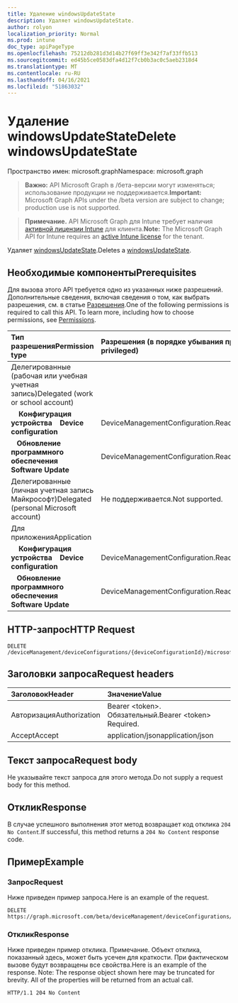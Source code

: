 ```yaml
---
title: Удаление windowsUpdateState
description: Удаляет windowsUpdateState.
author: rolyon
localization_priority: Normal
ms.prod: intune
doc_type: apiPageType
ms.openlocfilehash: 75212db281d3d14b27f69ff3e342f7af33ffb513
ms.sourcegitcommit: ed45b5ce0583dfa4d12f7cb0b3ac0c5aeb2318d4
ms.translationtype: MT
ms.contentlocale: ru-RU
ms.lasthandoff: 04/16/2021
ms.locfileid: "51863032"
---
```

# <a name="delete-windowsupdatestate"></a><span data-ttu-id="3882a-103">Удаление windowsUpdateState</span><span class="sxs-lookup"><span data-stu-id="3882a-103">Delete windowsUpdateState</span></span>

<span data-ttu-id="3882a-104">Пространство имен: microsoft.graph</span><span class="sxs-lookup"><span data-stu-id="3882a-104">Namespace: microsoft.graph</span></span>

> <span data-ttu-id="3882a-105">**Важно:** API Microsoft Graph в /бета-версии могут изменяться; использование продукции не поддерживается.</span><span class="sxs-lookup"><span data-stu-id="3882a-105">**Important:** Microsoft Graph APIs under the /beta version are subject to change; production use is not supported.</span></span>

> <span data-ttu-id="3882a-106">**Примечание.** API Microsoft Graph для Intune требует наличия [активной лицензии Intune](https://go.microsoft.com/fwlink/?linkid=839381) для клиента.</span><span class="sxs-lookup"><span data-stu-id="3882a-106">**Note:** The Microsoft Graph API for Intune requires an [active Intune license](https://go.microsoft.com/fwlink/?linkid=839381) for the tenant.</span></span>

<span data-ttu-id="3882a-107">Удаляет [windowsUpdateState](../resources/intune-shared-windowsupdatestate.md).</span><span class="sxs-lookup"><span data-stu-id="3882a-107">Deletes a [windowsUpdateState](../resources/intune-shared-windowsupdatestate.md).</span></span>

## <a name="prerequisites"></a><span data-ttu-id="3882a-108">Необходимые компоненты</span><span class="sxs-lookup"><span data-stu-id="3882a-108">Prerequisites</span></span>
<span data-ttu-id="3882a-p101">Для вызова этого API требуется одно из указанных ниже разрешений. Дополнительные сведения, включая сведения о том, как выбрать разрешения, см. в статье [Разрешения](/graph/permissions-reference).</span><span class="sxs-lookup"><span data-stu-id="3882a-p101">One of the following permissions is required to call this API. To learn more, including how to choose permissions, see [Permissions](/graph/permissions-reference).</span></span>

|<span data-ttu-id="3882a-111">Тип разрешения</span><span class="sxs-lookup"><span data-stu-id="3882a-111">Permission type</span></span>|<span data-ttu-id="3882a-112">Разрешения (в порядке убывания привилегий)</span><span class="sxs-lookup"><span data-stu-id="3882a-112">Permissions (from most to least privileged)</span></span>|
|:---|:---|
|<span data-ttu-id="3882a-113">Делегированные (рабочая или учебная учетная запись)</span><span class="sxs-lookup"><span data-stu-id="3882a-113">Delegated (work or school account)</span></span>||
| <span data-ttu-id="3882a-114">&nbsp; &nbsp; **Конфигурация устройства**</span><span class="sxs-lookup"><span data-stu-id="3882a-114">&nbsp; &nbsp; **Device configuration**</span></span> | <span data-ttu-id="3882a-115">DeviceManagementConfiguration.ReadWrite.All</span><span class="sxs-lookup"><span data-stu-id="3882a-115">DeviceManagementConfiguration.ReadWrite.All</span></span>|
| <span data-ttu-id="3882a-116">&nbsp;&nbsp; **Обновление программного обеспечения**</span><span class="sxs-lookup"><span data-stu-id="3882a-116">&nbsp; &nbsp; **Software Update**</span></span> | <span data-ttu-id="3882a-117">DeviceManagementConfiguration.ReadWrite.All</span><span class="sxs-lookup"><span data-stu-id="3882a-117">DeviceManagementConfiguration.ReadWrite.All</span></span>|
|<span data-ttu-id="3882a-118">Делегированные (личная учетная запись Майкрософт)</span><span class="sxs-lookup"><span data-stu-id="3882a-118">Delegated (personal Microsoft account)</span></span>|<span data-ttu-id="3882a-119">Не поддерживается.</span><span class="sxs-lookup"><span data-stu-id="3882a-119">Not supported.</span></span>|
|<span data-ttu-id="3882a-120">Для приложения</span><span class="sxs-lookup"><span data-stu-id="3882a-120">Application</span></span>||
| <span data-ttu-id="3882a-121">&nbsp; &nbsp; **Конфигурация устройства**</span><span class="sxs-lookup"><span data-stu-id="3882a-121">&nbsp; &nbsp; **Device configuration**</span></span> | <span data-ttu-id="3882a-122">DeviceManagementConfiguration.ReadWrite.All</span><span class="sxs-lookup"><span data-stu-id="3882a-122">DeviceManagementConfiguration.ReadWrite.All</span></span>|
| <span data-ttu-id="3882a-123">&nbsp;&nbsp; **Обновление программного обеспечения**</span><span class="sxs-lookup"><span data-stu-id="3882a-123">&nbsp; &nbsp; **Software Update**</span></span> | <span data-ttu-id="3882a-124">DeviceManagementConfiguration.ReadWrite.All</span><span class="sxs-lookup"><span data-stu-id="3882a-124">DeviceManagementConfiguration.ReadWrite.All</span></span>|

## <a name="http-request"></a><span data-ttu-id="3882a-125">HTTP-запрос</span><span class="sxs-lookup"><span data-stu-id="3882a-125">HTTP Request</span></span>
<!-- {
  "blockType": "ignored"
}
-->
``` http
DELETE /deviceManagement/deviceConfigurations/{deviceConfigurationId}/microsoft.graph.windowsUpdateForBusinessConfiguration/deviceUpdateStates/{windowsUpdateStateId}
```

## <a name="request-headers"></a><span data-ttu-id="3882a-126">Заголовки запроса</span><span class="sxs-lookup"><span data-stu-id="3882a-126">Request headers</span></span>
|<span data-ttu-id="3882a-127">Заголовок</span><span class="sxs-lookup"><span data-stu-id="3882a-127">Header</span></span>|<span data-ttu-id="3882a-128">Значение</span><span class="sxs-lookup"><span data-stu-id="3882a-128">Value</span></span>|
|:---|:---|
|<span data-ttu-id="3882a-129">Авторизация</span><span class="sxs-lookup"><span data-stu-id="3882a-129">Authorization</span></span>|<span data-ttu-id="3882a-130">Bearer &lt;token&gt;. Обязательный.</span><span class="sxs-lookup"><span data-stu-id="3882a-130">Bearer &lt;token&gt; Required.</span></span>|
|<span data-ttu-id="3882a-131">Accept</span><span class="sxs-lookup"><span data-stu-id="3882a-131">Accept</span></span>|<span data-ttu-id="3882a-132">application/json</span><span class="sxs-lookup"><span data-stu-id="3882a-132">application/json</span></span>|

## <a name="request-body"></a><span data-ttu-id="3882a-133">Текст запроса</span><span class="sxs-lookup"><span data-stu-id="3882a-133">Request body</span></span>
<span data-ttu-id="3882a-134">Не указывайте текст запроса для этого метода.</span><span class="sxs-lookup"><span data-stu-id="3882a-134">Do not supply a request body for this method.</span></span>

## <a name="response"></a><span data-ttu-id="3882a-135">Отклик</span><span class="sxs-lookup"><span data-stu-id="3882a-135">Response</span></span>
<span data-ttu-id="3882a-136">В случае успешного выполнения этот метод возвращает код отклика `204 No Content`.</span><span class="sxs-lookup"><span data-stu-id="3882a-136">If successful, this method returns a `204 No Content` response code.</span></span>

## <a name="example"></a><span data-ttu-id="3882a-137">Пример</span><span class="sxs-lookup"><span data-stu-id="3882a-137">Example</span></span>

### <a name="request"></a><span data-ttu-id="3882a-138">Запрос</span><span class="sxs-lookup"><span data-stu-id="3882a-138">Request</span></span>
<span data-ttu-id="3882a-139">Ниже приведен пример запроса.</span><span class="sxs-lookup"><span data-stu-id="3882a-139">Here is an example of the request.</span></span>
``` http
DELETE https://graph.microsoft.com/beta/deviceManagement/deviceConfigurations/{deviceConfigurationId}/microsoft.graph.windowsUpdateForBusinessConfiguration/deviceUpdateStates/{windowsUpdateStateId}
```

### <a name="response"></a><span data-ttu-id="3882a-140">Отклик</span><span class="sxs-lookup"><span data-stu-id="3882a-140">Response</span></span>
<span data-ttu-id="3882a-p102">Ниже приведен пример отклика. Примечание. Объект отклика, показанный здесь, может быть усечен для краткости. При фактическом вызове будут возвращены все свойства.</span><span class="sxs-lookup"><span data-stu-id="3882a-p102">Here is an example of the response. Note: The response object shown here may be truncated for brevity. All of the properties will be returned from an actual call.</span></span>
``` http
HTTP/1.1 204 No Content
```







